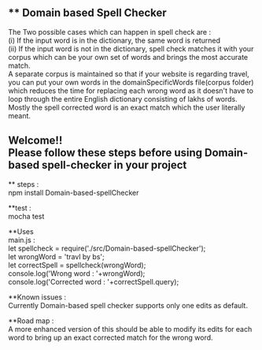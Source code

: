  ** Domain based Spell Checker<br/>
 --------------------------------------------------------------------------------
 The Two possible cases which can happen in  spell check are :<br/>
     (i) If the input word is in the dictionary, the same word is returned<br/>
    (ii) If the input word is not in the dictionary, spell check matches it with your <br/> corpus which can be your own set of words and brings the most accurate match.<br/>
 A separate corpus is maintained so that if your website is regarding travel, you can put your own words in the domainSpecificWords file(corpus folder) which reduces the time for replacing each wrong word as it doesn't have to loop through the entire English dictionary consisting of lakhs of words. Mostly the spell corrected word is an exact match which the user literally meant.<br/>

 Welcome!!<br/>
 Please follow these steps before using Domain-based spell-checker in your project<br/>
--------------------------------------------------------------------------------
 ** steps : <br/>
 npm install Domain-based-spellChecker<br/>

 **test : <br/>
   mocha test<br/>

 **Uses  <br/>
  main.js :<br/>
 let spellcheck = require('./src/Domain-based-spellChecker');<br/>
 let wrongWord = 'travl by bs';<br/>
 let correctSpell = spellcheck(wrongWord);<br/>
 console.log('Wrong word     : '+wrongWord);<br/>
 console.log('Corrected word : '+correctSpell.query);<br/>

 **Known issues : <br/>
   Currently Domain-based spell checker supports only one edits as default.

 **Road map : <br/>
   A more enhanced version of this should be able to modify its edits for each word to bring up an exact corrected match for the   wrong word.
